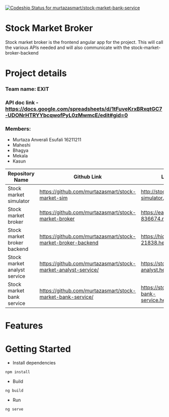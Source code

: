 [ ![Codeship Status for murtazasmart/stock-market-bank-service](https://app.codeship.com/projects/12984880-56ca-0136-0a1a-5ae1f167f9dd/status?branch=master)](https://app.codeship.com/projects/294833)

# Stock Market Broker

Stock market broker is the frontend angular app for the project. This will call the various APIs needed and will also communicate with the stock-market-broker-backend

# Project details
### Team name: EXIT
### API doc link - https://docs.google.com/spreadsheets/d/1tFuveKrxBRxqtGC7-UDONrHTRYYbcqwofPyL0zMwmcE/edit#gid=0
### Members:
 - Murtaza Anverali Esufali 16211211
 - Maheshi
 - Bhagya
 - Mekala
 - Kasun

| Repository Name        | Github Link           | Live URL  |
| ------------- |-------------| -----|
| Stock market simulator | https://github.com/murtazasmart/stock-market-sim | http://stock-market-simulator.herokuapp.com/ |
| Stock market broker | https://github.com/murtazasmart/stock-market-broker | https://eager-babbage-836674.netlify.com |
| Stock market broker backend | https://github.com/murtazasmart/stock-market-broker-backend | https://hidden-badlands-21838.herokuapp.com/ |
| Stock market analyst service | https://github.com/murtazasmart/stock-market-analyst-service/ | https://stock-market-analyst.herokuapp.com |
| Stock market bank service | https://github.com/murtazasmart/stock-market-bank-service/ | https://stock-market-bank-service.herokuapp.com/ |

# Features

# Getting Started

- Install dependencies
```
npm install
```

- Build 
```
ng build
```

- Run
```
ng serve
```
